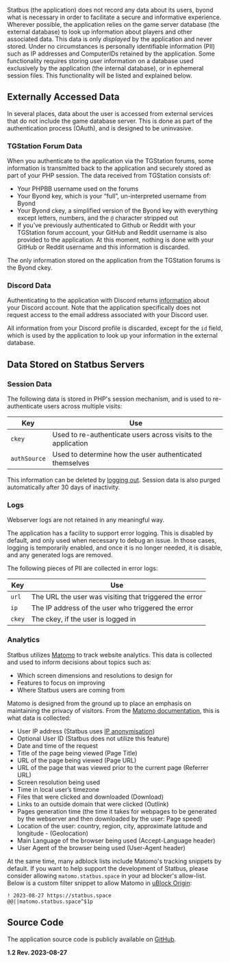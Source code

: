 
Statbus (the application) does not record any data about its users, byond what is necessary in order to facilitate a secure and informative experience. Wherever possible, the application relies on the game server database (the external database) to look up information about players and other associated data. This data is only *displayed* by the application and never stored. Under no circumstances is personally identifiable information (PII) such as IP addresses and ComputerIDs retained by the application. Some functionality requires storing user information on a database used exclusively by the application (the internal database), or in ephemeral session files. This functionality will be listed and explained below.

## Externally Accessed Data
In several places, data about the user is accessed from external services that do not include the game database server. This is done as part of the authentication process (OAuth), and is designed to be uninvasive. 

### TGStation Forum Data
When you authenticate to the application via the TGStation forums, some information is transmitted back to the application and securely stored as part of your PHP session. The data received from TGStation consists of: 
* Your PHPBB username used on the forums
* Your Byond key, which is your “full”, un-interpreted username from Byond
* Your Byond ckey, a simplified version of the Byond key with everything except letters, numbers, and the `@` character stripped out
* If you’ve previously authenticated to Github or Reddit with your TGStation forum account, your GitHub and Reddit username is also provided to the application. At this moment, nothing is done with your GitHub or Reddit username and this information is discarded.

The only information stored on the application from the TGStation forums is the Byond ckey. 

### Discord Data

Authenticating to the application with Discord returns [information](https://discord.com/developers/docs/resources/user#user-object) about your Discord account. Note that the application specifically does not request access to the email address associated with your Discord user. 

All information from your Discord profile is discarded, except for the `id` field, which is used by the application to look up your information in the external database.


## Data Stored on Statbus Servers
### Session Data

The following data is stored in PHP's session mechanism, and is used to re-authenticate users across multiple visits: 

| Key | Use |
| --- | --- |
| `ckey` | Used to re-authenticate users across visits to the application |
| `authSource` | Used to determine how the user authenticated themselves |

This information can be deleted by [logging out](/logout). Session data is also purged automatically after 30 days of inactivity.

### Logs
Webserver logs are not retained in any meaningful way. 

The application has a facility to support error logging. This is disabled by default, and only used when necessary to debug an issue. In those cases, logging is temporarily enabled, and once it is no longer needed, it is disable, and any generated logs are removed.

The following pieces of PII are collected in error logs:

| Key | Use |
| --- | --- |
| `url` | The URL the user was visiting that triggered the error |
| `ip` | The IP address of the user who triggered the error |
| `ckey` | The ckey, if the user is logged in |

### Analytics

Statbus utilizes [Matomo](https://matomo.org/) to track website analytics. This data is collected and used to inform decisions about topics such as:
- Which screen dimensions and resolutions to design for
- Features to focus on improving
- Where Statbus users are coming from

Matomo is designed from the ground up to place an emphasis on maintaining the privacy of visitors. From the [Matomo documentation](https://matomo.org/faq/general/faq_18254), this is what data is collected:

- User IP address (Statbus uses [IP anonymisation](https://matomo.org/faq/general/configure-privacy-settings-in-matomo/))
- Optional User ID (Statbus does not utilize this feature)
- Date and time of the request
- Title of the page being viewed (Page Title)
- URL of the page being viewed (Page URL)
- URL of the page that was viewed prior to the current page (Referrer URL)
- Screen resolution being used
- Time in local user’s timezone
- Files that were clicked and downloaded (Download)
- Links to an outside domain that were clicked (Outlink)
- Pages generation time (the time it takes for webpages to be generated by the webserver and then downloaded by the user: Page speed)
- Location of the user: country, region, city, approximate latitude and longitude - (Geolocation)
- Main Language of the browser being used (Accept-Language header)
- User Agent of the browser being used (User-Agent header)

At the same time, many adblock lists include Matomo's tracking snippets by default. If you want to help support the development of Statbus, please consider allowing `matomo.statbus.space` in your ad blocker's allow-list. Below is a custom filter snippet to allow Matomo in [uBlock Origin](https://github.com/gorhill/uBlock):

```
! 2023-08-27 https://statbus.space
@@||matomo.statbus.space^$1p
```

## Source Code
The application source code is publicly available on [GitHub](https://github.com/statbus/statbus). 

**1.2 Rev. 2023-08-27**